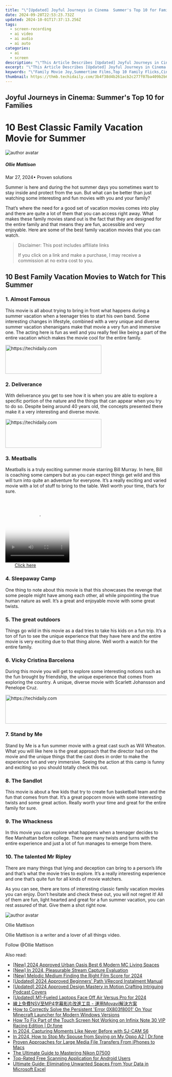 ```yaml
---
title: "\"[Updated] Joyful Journeys in Cinema  Summer's Top 10 for Families\""
date: 2024-09-28T22:53:23.732Z
updated: 2024-10-01T17:37:13.256Z
tags: 
  - screen-recording
  - ai video
  - ai audio
  - ai auto
categories: 
  - ai
  - screen
description: "\"This Article Describes [Updated] Joyful Journeys in Cinema: Summer's Top 10 for Families\""
excerpt: "\"This Article Describes [Updated] Joyful Journeys in Cinema: Summer's Top 10 for Families\""
keywords: "\"Family Movie Joy,Summertime Films,Top 10 Family Flicks,Cinematic Family Fun,Family Film Bliss,Summer Cinema Hits,Family-Friendly Movies\""
thumbnail: https://thmb.techidaily.com/3b4f38d4b261acb2c277f07ba409b2b6a3f82798b238b26870bf6daec55fc8dc.jpg
---
```


## Joyful Journeys in Cinema: Summer's Top 10 for Families

# 10 Best Classic Family Vacation Movie for Summer

![author avatar](https://images.wondershare.com/filmora/article-images/ollie-mattison.jpg)

##### Ollie Mattison

 Mar 27, 2024• Proven solutions

 Summer is here and during the hot summer days you sometimes want to stay inside and protect from the sun. But what can be better than just watching some interesting and fun movies with you and your family?

 That’s where the need for a good set of vacation movies comes into play and there are quite a lot of them that you can access right away. What makes these family movies stand out is the fact that they are designed for the entire family and that means they are fun, accessible and very enjoyable. Here are some of the best family vacation movies that you can watch.

>  Disclaimer: This post includes affiliate links
>
>  If you click on a link and make a purchase, I may receive a commission at no extra cost to you.
>

## 10 Best Family Vacation Movies to Watch for This Summer

### 1\. Almost Famous

 This movie is all about trying to bring in front what happens during a summer vacation when a teenager tries to start his own band. Some interesting changes in lifestyle, combined with a very unique and diverse summer vacation shenanigans make that movie a very fun and immersive one. The acting here is fun as well and you really feel like being a part of the entire vacation which makes the movie cool for the entire family.

<!-- affiliate ads begin -->
<a href="https://aligracehair.sjv.io/c/5597632/2036467/19272" target="_top" id="2036467">
  <img src="//a.impactradius-go.com/display-ad/19272-2036467" border="0" alt="https://techidaily.com" width="300" height="90"/>
</a>
<img height="0" width="0" src="https://aligracehair.sjv.io/i/5597632/2036467/19272" style="position:absolute;visibility:hidden;" border="0" />
<!-- affiliate ads end -->

### 2\. Deliverance

 With deliverance you get to see how it is when you are able to explore a specific portion of the nature and the things that can appear when you try to do so. Despite being around 40 years old, the concepts presented there make it a very interesting and diverse movie.

<!-- affiliate ads begin -->
<a href="https://aligracehair.sjv.io/c/5597632/2087248/19272" target="_top" id="2087248">
  <img src="//a.impactradius-go.com/display-ad/19272-2087248" border="0" alt="https://techidaily.com" width="300" height="90"/>
</a>
<img height="0" width="0" src="https://aligracehair.sjv.io/i/5597632/2087248/19272" style="position:absolute;visibility:hidden;" border="0" />
<!-- affiliate ads end -->

### 3\. Meatballs

 Meatballs is a truly exciting summer movie starring Bill Murray. In here, Bill is coaching some campers but as you can expect things get wild and this will turn into quite an adventure for everyone. It’s a really exciting and varied movie with a lot of stuff to bring to the table. Well worth your time, that’s for sure.

<!-- affiliate ads begin -->
<span id="1374820">
					<video width="200" height="200" style="cursor:pointer"
           poster="//a.impactradius-go.com/display-clicktoplayimage/1374820.png"
           onclick="if(!this.playClicked){this.play();this.setAttribute('controls',true);this.playClicked=true;}">
	   <source src="//a.impactradius-go.com/display-ad/15852-1374820">
	   <img src="//a.impactradius-go.com/display-clicktoplayimage/1374820.png" style="border: none; height: 100%; width: 100%; object-fit: contain">
	</video>
	<div style="width:125px;text-align:center"><a href="javascript:window.open(decodeURIComponent('https%3A%2F%2Fthefitville.pxf.io%2Fc%2F5597632%2F1374820%2F15852'), '_blank');void(0);">Click here</a></div>
</span>
<img height="0" width="0" src="https://imp.pxf.io/i/5597632/1374820/15852" style="position:absolute;visibility:hidden;" border="0" />
<!-- affiliate ads end -->

### 4\. Sleepaway Camp

 One thing to note about this movie is that this showcases the revenge that some people might have among each other, all while pinpointing the true human nature as well. It’s a great and enjoyable movie with some great twists.

### 5\. The great outdoors

 Things go wild in this movie as a dad tries to take his kids on a fun trip. It’s a ton of fun to see the unique experience that they have here and the entire movie is very exciting due to that thing alone. Well worth a watch for the entire family.

### 6\. Vicky Cristina Barcelona

 During this movie you will get to explore some interesting notions such as the fun brought by friendship, the unique experience that comes from exploring the country. A unique, diverse movie with Scarlett Johansson and Penelope Cruz.

<!-- affiliate ads begin -->
<a href="https://unicoeye.pxf.io/c/5597632/2134493/18498" target="_top" id="2134493">
  <img src="//a.impactradius-go.com/display-ad/18498-2134493" border="0" alt="https://techidaily.com" width="728" height="90"/>
</a>
<img height="0" width="0" src="https://unicoeye.pxf.io/i/5597632/2134493/18498" style="position:absolute;visibility:hidden;" border="0" />
<!-- affiliate ads end -->

### 7\. Stand by Me

 Stand by Me is a fun summer movie with a great cast such as Will Wheaton. What you will like here is the great approach that the director had on the movie and the unique things that the cast does in order to make the experience fun and very immersive. Seeing the action at this camp is funny and exciting so you should totally check this out.

### 8\. The Sandlot

 This movie is about a few kids that try to create fun basketball team and the fun that comes from that. It’s a great popcorn movie with some interesting twists and some great action. Really worth your time and great for the entire family for sure.

### 9\. The Whackness

 In this movie you can explore what happens when a teenager decides to flee Manhattan before college. There are many twists and turns with the entire experience and just a lot of fun manages to emerge from there.

### 10\. The talented Mr Ripley

 There are many things that lying and deception can bring to a person’s life and that’s what the movie tries to explore. It’s a really interesting experience and one that’s quite fun for all kinds of movie watchers.

 As you can see, there are tons of interesting classic family vacation movies you can enjoy. Don’t hesitate and check these out, you will not regret it! All of them are fun, light hearted and great for a fun summer vacation, you can rest assured of that. Give them a shot right now.

![author avatar](https://images.wondershare.com/filmora/article-images/ollie-mattison.jpg)

Ollie Mattison

Ollie Mattison is a writer and a lover of all things video.

Follow @Ollie Mattison


<ins class="adsbygoogle"
     style="display:block"
     data-ad-format="autorelaxed"
     data-ad-client="ca-pub-7571918770474297"
     data-ad-slot="1223367746"></ins>



<ins class="adsbygoogle"
     style="display:block"
     data-ad-client="ca-pub-7571918770474297"
     data-ad-slot="8358498916"
     data-ad-format="auto"
     data-full-width-responsive="true"></ins>


<span class="atpl-alsoreadstyle">Also read:</span>
<div><ul>
<li><a href="https://video-capture.techidaily.com/new-2024-approved-urban-oasis-best-6-modern-mc-living-spaces/"><u>[New] 2024 Approved Urban Oasis Best 6 Modern MC Living Spaces</u></a></li>
<li><a href="https://article-files.techidaily.com/new-in-2024-pleasurable-stream-capture-evaluation/"><u>[New] In 2024, Pleasurable Stream Capture Evaluation</u></a></li>
<li><a href="https://article-files.techidaily.com/new-melodic-medium-finding-the-right-film-score-for-2024/"><u>[New] Melodic Medium Finding the Right Film Score for 2024</u></a></li>
<li><a href="https://screen-recording.techidaily.com/updated-2024-approved-beginners-path-vrecord-instalment-manual/"><u>[Updated] 2024 Approved Beginners' Path VRecord Instalment Manual</u></a></li>
<li><a href="https://article-files.techidaily.com/updated-2024-approved-design-mastery-in-motion-crafting-intriguing-podcast-covers/"><u>[Updated] 2024 Approved Design Mastery in Motion Crafting Intriguing Podcast Covers</u></a></li>
<li><a href="https://article-files.techidaily.com/updated-m1-fueled-laptops-face-off-air-versus-pro-for-2024/"><u>[Updated] M1-Fueled Laptops Face Off Air Versus Pro for 2024</u></a></li>
<li><a href="https://techtrends.techidaily.com/nsvmp4-movavi/"><u>線上免費NSV至MP4字幕影片改進工具 - 運用Movavi解決方案</u></a></li>
<li><a href="https://fox-that.techidaily.com/how-to-correctly-solve-the-persistent-error-0x803f8001-on-your-minecraft-launcher-for-modern-windows-versions/"><u>How to Correctly Solve the Persistent 'Error 0X803f8001' On Your Minecraft Launcher for Modern Windows Versions</u></a></li>
<li><a href="https://howto.techidaily.com/how-to-fix-part-of-the-touch-screen-not-working-on-infinix-note-30-vip-racing-edition-drfone-by-drfone-fix-android-problems-fix-android-problems/"><u>How To Fix Part of the Touch Screen Not Working on Infinix Note 30 VIP Racing Edition | Dr.fone</u></a></li>
<li><a href="https://article-files.techidaily.com/in-2024-capturing-moments-like-never-before-with-sj-cam-s6/"><u>In 2024, Capturing Moments Like Never Before with SJ-CAM S6</u></a></li>
<li><a href="https://review-topics.techidaily.com/in-2024-how-to-stop-my-spouse-from-spying-on-my-oppo-a2-drfone-by-drfone-virtual-android/"><u>In 2024, How to Stop My Spouse from Spying on My Oppo A2 | Dr.fone</u></a></li>
<li><a href="https://article-files.techidaily.com/proven-approaches-for-large-media-file-transfers-from-iphones-to-macs/"><u>Proven Approaches for Large Media File Transfers From iPhones to Macs</u></a></li>
<li><a href="https://article-files.techidaily.com/the-ultimate-guide-to-mastering-nikon-d7500/"><u>The Ultimate Guide to Mastering Nikon D7500</u></a></li>
<li><a href="https://win-updates.techidaily.com/top-rated-free-scanning-application-for-android-users/"><u>Top-Rated Free Scanning Application for Android Users</u></a></li>
<li><a href="https://win11.techidaily.com/ultimate-guide-eliminating-unwanted-spaces-from-your-data-in-microsoft-excel/"><u>Ultimate Guide: Eliminating Unwanted Spaces From Your Data in Microsoft Excel</u></a></li>
</ul></div>

